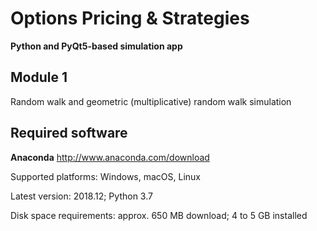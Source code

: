# Options Pricing & Strategies

**Python and PyQt5-based simulation app**

## Module 1
Random walk and geometric (multiplicative) random walk simulation

## Required software
**Anaconda**
http://www.anaconda.com/download

Supported platforms: Windows, macOS, Linux

Latest version: 2018.12; Python 3.7

Disk space requirements: approx. 650 MB download; 4 to 5 GB installed 

